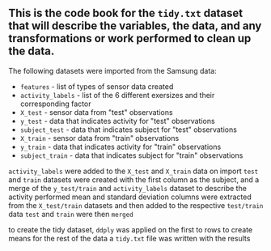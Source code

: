 ## This is the code book for the `tidy.txt` dataset that will describe the variables, the data, and any transformations or work performed to clean up the data.

The following datasets were imported from the Samsung data:
- `features` - list of types of sensor data created
- `activity_labels` - list of the 6 different exersizes and their corresponding factor
- `X_test` - sensor data from "test" observations
- `y_test` - data that indicates activity for "test" observations 
- `subject_test` - data that indicates subject for "test" observations
- `X_train` - sensor data from "train" observations
- `y_train` - data that indicates activity for "train" observations
- `subject_train` - data that indicates subject for "train" observations

`activity_labels` were added to the `X_test` and `X_train` data on import
`test` and `train` datasets were created with the first column as the subject, and a merge of the `y_test/train` and `activity_labels` dataset to describe the activity performed
mean and standard deviation columns were extracted from the `X_test/train` datasets and then added to the respective `test/train` data
`test` and `train` were then `merged`

to create the tidy dataset, `ddply` was applied on the first to rows to create means for the rest of the data
a `tidy.txt` file was written with the results
